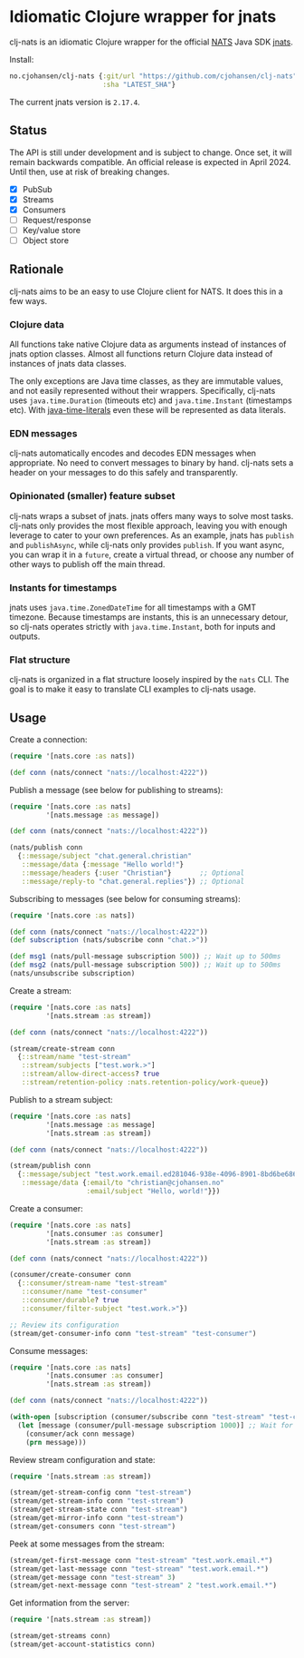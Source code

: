 # Idiomatic Clojure wrapper for jnats

clj-nats is an idiomatic Clojure wrapper for the official
[NATS](https://nats.io) Java SDK [jnats](https://javadoc.io/doc/io.nats/jnats/).

Install:

```clj
no.cjohansen/clj-nats {:git/url "https://github.com/cjohansen/clj-nats"
                       :sha "LATEST_SHA"}
```

The current jnats version is `2.17.4`.

## Status

The API is still under development and is subject to change. Once set, it will
remain backwards compatible. An official release is expected in April 2024.
Until then, use at risk of breaking changes.

- [x] PubSub
- [x] Streams
- [x] Consumers
- [ ] Request/response
- [ ] Key/value store
- [ ] Object store

## Rationale

clj-nats aims to be an easy to use Clojure client for NATS. It does this in a
few ways.

### Clojure data

All functions take native Clojure data as arguments instead of instances of
jnats option classes. Almost all functions return Clojure data instead of
instances of jnats data classes.

The only exceptions are Java time classes, as they are immutable values, and not
easily represented without their wrappers. Specifically, clj-nats uses
`java.time.Duration` (timeouts etc) and `java.time.Instant` (timestamps etc).
With [java-time-literals](https://github.com/magnars/java-time-literals) even
these will be represented as data literals.

### EDN messages

clj-nats automatically encodes and decodes EDN messages when appropriate. No
need to convert messages to binary by hand. clj-nats sets a header on your
messages to do this safely and transparently.

### Opinionated (smaller) feature subset

clj-nats wraps a subset of jnats. jnats offers many ways to solve most tasks.
clj-nats only provides the most flexible approach, leaving you with enough
leverage to cater to your own preferences. As an example, jnats has `publish`
and `publishAsync`, while clj-nats only provides `publish`. If you want async,
you can wrap it in a `future`, create a virtual thread, or choose any number of
other ways to publish off the main thread.

### Instants for timestamps

jnats uses `java.time.ZonedDateTime` for all timestamps with a GMT timezone.
Because timestamps are instants, this is an unnecessary detour, so clj-nats
operates strictly with `java.time.Instant`, both for inputs and outputs.

### Flat structure

clj-nats is organized in a flat structure loosely inspired by the `nats` CLI.
The goal is to make it easy to translate CLI examples to clj-nats usage.

## Usage

Create a connection:

```clj
(require '[nats.core :as nats])

(def conn (nats/connect "nats://localhost:4222"))
```

Publish a message (see below for publishing to streams):

```clj
(require '[nats.core :as nats]
         '[nats.message :as message])

(def conn (nats/connect "nats://localhost:4222"))

(nats/publish conn
  {::message/subject "chat.general.christian"
   ::message/data {:message "Hello world!"}
   ::message/headers {:user "Christian"}       ;; Optional
   ::message/reply-to "chat.general.replies"}) ;; Optional
```

Subscribing to messages (see below for consuming streams):

```clj
(require '[nats.core :as nats])

(def conn (nats/connect "nats://localhost:4222"))
(def subscription (nats/subscribe conn "chat.>"))

(def msg1 (nats/pull-message subscription 500)) ;; Wait up to 500ms
(def msg2 (nats/pull-message subscription 500)) ;; Wait up to 500ms
(nats/unsubscribe subscription)
```

Create a stream:

```clj
(require '[nats.core :as nats]
         '[nats.stream :as stream])

(def conn (nats/connect "nats://localhost:4222"))

(stream/create-stream conn
  {::stream/name "test-stream"
   ::stream/subjects ["test.work.>"]
   ::stream/allow-direct-access? true
   ::stream/retention-policy :nats.retention-policy/work-queue})
```

Publish to a stream subject:

```clj
(require '[nats.core :as nats]
         '[nats.message :as message]
         '[nats.stream :as stream])

(def conn (nats/connect "nats://localhost:4222"))

(stream/publish conn
  {::message/subject "test.work.email.ed281046-938e-4096-8901-8bd6be6869ed"
   ::message/data {:email/to "christian@cjohansen.no"
                   :email/subject "Hello, world!"}})
```

Create a consumer:

```clj
(require '[nats.core :as nats]
         '[nats.consumer :as consumer]
         '[nats.stream :as stream])

(def conn (nats/connect "nats://localhost:4222"))

(consumer/create-consumer conn
  {::consumer/stream-name "test-stream"
   ::consumer/name "test-consumer"
   ::consumer/durable? true
   ::consumer/filter-subject "test.work.>"})

;; Review its configuration
(stream/get-consumer-info conn "test-stream" "test-consumer")
```

Consume messages:

```clj
(require '[nats.core :as nats]
         '[nats.consumer :as consumer]
         '[nats.stream :as stream])

(def conn (nats/connect "nats://localhost:4222"))

(with-open [subscription (consumer/subscribe conn "test-stream" "test-consumer")]
  (let [message (consumer/pull-message subscription 1000)] ;; Wait for up to 1000ms
    (consumer/ack conn message)
    (prn message)))
```

Review stream configuration and state:

```clj
(require '[nats.stream :as stream])

(stream/get-stream-config conn "test-stream")
(stream/get-stream-info conn "test-stream")
(stream/get-stream-state conn "test-stream")
(stream/get-mirror-info conn "test-stream")
(stream/get-consumers conn "test-stream")
```

Peek at some messages from the stream:

```clj
(stream/get-first-message conn "test-stream" "test.work.email.*")
(stream/get-last-message conn "test-stream" "test.work.email.*")
(stream/get-message conn "test-stream" 3)
(stream/get-next-message conn "test-stream" 2 "test.work.email.*")
```

Get information from the server:

```clj
(require '[nats.stream :as stream])

(stream/get-streams conn)
(stream/get-account-statistics conn)
```
